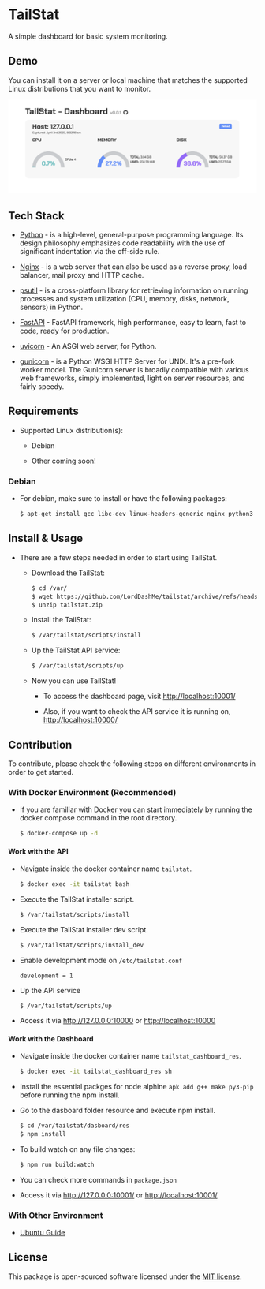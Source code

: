 # TailStat

A simple dashboard for basic system monitoring.

## Demo

You can install it on a server or local machine that matches the supported Linux distributions that you want to monitor.

![Dashboard](https://github.com/LordDashMe/tailstat/blob/main/docs/img/dashboard-0.0.1.png?raw=true)

## Tech Stack

- [Python](https://www.python.org/) - is a high-level, general-purpose programming language. Its design philosophy emphasizes code readability with the use of significant indentation via the off-side rule.

- [Nginx](https://www.nginx.com/) - is a web server that can also be used as a reverse proxy, load balancer, mail proxy and HTTP cache.

- [psutil](https://psutil.readthedocs.io/en/latest/) - is a cross-platform library for retrieving information on running processes and system utilization (CPU, memory, disks, network, sensors) in Python.

- [FastAPI](https://fastapi.tiangolo.com/) - FastAPI framework, high performance, easy to learn, fast to code, ready for production.

- [uvicorn](https://www.uvicorn.org/) - An ASGI web server, for Python.

- [gunicorn](https://gunicorn.org/) - is a Python WSGI HTTP Server for UNIX. It's a pre-fork worker model. The Gunicorn server is broadly compatible with various web frameworks, simply implemented, light on server resources, and fairly speedy.

## Requirements

- Supported Linux distribution(s):

  - Debian

  - Other coming soon!

### Debian

- For debian, make sure to install or have the following packages:

  ```sh
  $ apt-get install gcc libc-dev linux-headers-generic nginx python3 python3-pip
  ```

## Install & Usage

- There are a few steps needed in order to start using TailStat.

  - Download the TailStat:

    ```sh
    $ cd /var/
    $ wget https://github.com/LordDashMe/tailstat/archive/refs/heads/main.zip -O tailstat.zip
    $ unzip tailstat.zip
    ```

  - Install the TailStat:

    ```sh
    $ /var/tailstat/scripts/install
    ```

  - Up the TailStat API service:

    ```sh
    $ /var/tailstat/scripts/up
    ```

  - Now you can use TailStat!

    - To access the dashboard page, visit <http://localhost:10001/>

    - Also, if you want to check the API service it is running on, <http://localhost:10000/>

## Contribution

To contribute, please check the following steps on different environments in order to get started.

### With Docker Environment (Recommended)

- If you are familiar with Docker you can start immediately by running the docker compose command in the root directory.

  ```sh
  $ docker-compose up -d
  ```

#### Work with the API

- Navigate inside the docker container name `tailstat`.

  ```sh
  $ docker exec -it tailstat bash
  ```

- Execute the TailStat installer script.

  ```sh
  $ /var/tailstat/scripts/install
  ```

- Execute the TailStat installer dev script.

  ```sh
  $ /var/tailstat/scripts/install_dev
  ```

- Enable development mode on `/etc/tailstat.conf`

  ```
  development = 1
  ```

- Up the API service

  ```
  $ /var/tailstat/scripts/up
  ```

- Access it via <http://127.0.0.0:10000> or <http://localhost:10000>

#### Work with the Dashboard

- Navigate inside the docker container name `tailstat_dashboard_res`.

  ```sh
  $ docker exec -it tailstat_dashboard_res sh
  ```

- Install the essential packges for node alphine `apk add g++ make py3-pip` before running the npm install.

- Go to the dasboard folder resource and execute npm install.

  ```sh
  $ cd /var/tailstat/dasboard/res
  $ npm install
  ```

- To build watch on any file changes:

  ```sh
  $ npm run build:watch
  ```

- You can check more commands in `package.json`

- Access it via <http://127.0.0.0:10001/> or <http://localhost:10001/>

### With Other Environment

- [Ubuntu Guide](https://github.com/LordDashMe/tailstat/blob/main/docs/contribution_guide/ubuntu.md)

## License

This package is open-sourced software licensed under the [MIT license](https://opensource.org/licenses/MIT).
